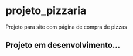 # projeto_pizzaria
Projeto para site com página de compra de pizzas

## Projeto em desenvolvimento...
